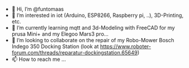 - 👋 Hi, I’m @funtomaas
- 👀 I’m interested in iot (Arduino, ESP8266, Raspberry pi, ..), 3D-Printing,  etc. 
- 🌱 I’m currently learning mqtt and 3d-Modeling with FreeCAD for my prusa Mini+ and my Elegoo Mars3 pro...
- 💞️ I’m looking to collaborate on the repair of my Robo-Mower Bosch Indego 350 Docking Station  (look at https://www.roboter-forum.com/threads/reparatur-dockingstation.65649)
- 📫 How to reach me ...

<!---
funtomaas/funtomaas is a ✨ special ✨ repository because its `README.md` (this file) appears on your GitHub profile.
You can click the Preview link to take a look at your changes.
--->
